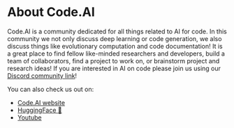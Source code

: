 # About Code.AI
Code.AI is a community dedicated for all things related to AI for code. In this community we not only discuss deep learning or code generation, we also discuss things like evolutionary computation and code documentation! It is a great place to find fellow like-minded researchers and developers, build a team of collaborators, find a project to work on, or brainstorm project and research ideas! If you are interested in AI on code please join us using our [Discord community link](https://discord.gg/68NZFfxHxD)!

You can also check us out on:
- [Code.AI website](https://carper.ai/codeai/)
- [HuggingFace 🤗](https://huggingface.co/CodedotAI)
- [Youtube](https://www.youtube.com/channel/UCdd9fBsHLRpe9qY2gaAcErQ)
